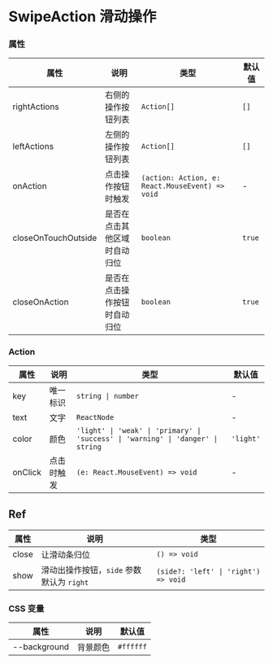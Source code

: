 # SwipeAction 滑动操作

<code src="./demos/demo1.tsx"></code>

### 属性

| 属性                | 说明                         | 类型                                            | 默认值 |
| ------------------- | ---------------------------- | ----------------------------------------------- | ------ |
| rightActions        | 右侧的操作按钮列表           | `Action[]`                                      | `[]`   |
| leftActions         | 左侧的操作按钮列表           | `Action[]`                                      | `[]`   |
| onAction            | 点击操作按钮时触发           | `(action: Action, e: React.MouseEvent) => void` | -      |
| closeOnTouchOutside | 是否在点击其他区域时自动归位 | `boolean`                                       | `true` |
| closeOnAction       | 是否在点击操作按钮时自动归位 | `boolean`                                       | `true` |

### Action

| 属性    | 说明       | 类型                                                                             | 默认值    |
| ------- | ---------- | -------------------------------------------------------------------------------- | --------- |
| key     | 唯一标识   | `string \| number`                                                               | -         |
| text    | 文字       | `ReactNode`                                                                      | -         |
| color   | 颜色       | `'light' \| 'weak' \| 'primary' \| 'success' \| 'warning' \| 'danger' \| string` | `'light'` |
| onClick | 点击时触发 | `(e: React.MouseEvent) => void`                                                  | -         |

## Ref

| 属性  | 说明                                      | 类型                                 |
| ----- | ----------------------------------------- | ------------------------------------ |
| close | 让滑动条归位                              | `() => void`                         |
| show  | 滑动出操作按钮，`side` 参数默认为 `right` | `(side?: 'left' \| 'right') => void` |

### CSS 变量

| 属性         | 说明     | 默认值    |
| ------------ | -------- | --------- |
| --background | 背景颜色 | `#ffffff` |
